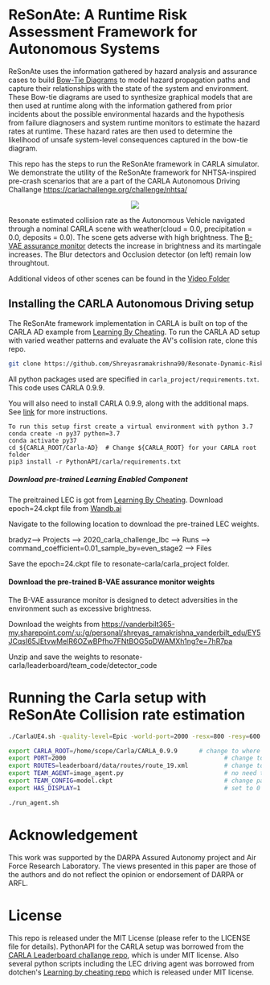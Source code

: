 # ReSonAte: A Runtime Risk Assessment Framework for  Autonomous Systems

ReSonAte uses the information gathered by hazard analysis and assurance cases to build [Bow-Tie Diagrams](https://www.cgerisk.com/knowledgebase/The_bowtie_method) to model hazard propagation paths and capture their relationships with the state of the system and environment. These Bow-tie diagrams are used to synthesize graphical models that are then used at runtime along with the information gathered from prior incidents about the possible environmental hazards and the hypothesis from failure diagnosers and system runtime monitors to estimate the hazard rates at runtime. These hazard rates are then used to determine the likelihood of unsafe system-level consequences captured in the bow-tie diagram. 

This repo has the steps to run the ReSonAte framework in CARLA simulator. We demonstrate the utility of the ReSonAte framework for NHTSA-inspired pre-crash scenarios that are a part of the CARLA Autonomous Driving Challange  https://carlachallenge.org/challenge/nhtsa/

<p align="center">
  <img src="https://github.com/Shreyasramakrishna90/AV-Runtime-Risk/blob/main/videos/readme2.gif" />
</p>

Resonate estimated collision rate as the Autonomous Vehicle navigated through a nominal CARLA scene with weather(cloud = 0.0, precipitation = 0.0, deposits = 0.0). The scene gets adverse with high brightness. The [B-VAE assurance monitor](https://ieeexplore-ieee-org.proxy.library.vanderbilt.edu/stamp/stamp.jsp?arnumber=9283847) detects the increase in brightness and its martingale increases. The Blur detectors and Occlusion detector (on left) remain low throughtout. 

Additional videos of other scenes can be found in the [Video Folder](https://github.com/Shreyasramakrishna90/AV-Runtime-Risk/blob/main/videos/)

## Installing the CARLA Autonomous Driving setup

The ReSonAte framework implementation in CARLA is built on top of the CARLA AD example from [Learning By Cheating](https://github.com/bradyz/2020_CARLA_challenge). To run the CARLA AD setup with varied weather patterns and evaluate the AV's collision rate, clone this repo.

```bash
git clone https://github.com/Shreyasramakrishna90/Resonate-Dynamic-Risk
```
All python packages used are specified in `carla_project/requirements.txt`. This code uses CARLA 0.9.9.

You will also need to install CARLA 0.9.9, along with the additional maps.
See [link](https://github.com/carla-simulator/carla/releases/tag/0.9.9) for more instructions.

```
To run this setup first create a virtual environment with python 3.7
conda create -n py37 python=3.7
conda activate py37
cd ${CARLA_ROOT/Carla-AD}  # Change ${CARLA_ROOT} for your CARLA root folder
pip3 install -r PythonAPI/carla/requirements.txt
```

##### Download pre-trained Learning Enabled Component
The preitrained LEC is got from [Learning By Cheating](https://github.com/bradyz/2020_CARLA_challenge). Download epoch=24.ckpt file from [Wandb.ai](https://wandb.ai/bradyz/2020_carla_challenge_lbc/runs/command_coefficient=0.01_sample_by=even_stage2/files?workspace=user-)

Navigate to the following location to download the pre-trained LEC weights. 

bradyz--> Projects --> 2020_carla_challenge_lbc --> Runs --> command_coefficient=0.01_sample_by=even_stage2 --> Files

Save the epoch=24.ckpt file to resonate-carla/carla_project folder. 

#### Download the pre-trained B-VAE assurance monitor weights
The B-VAE assurance monitor is designed to detect adversities in the environment such as excessive brightness. 

Download the weights from https://vanderbilt365-my.sharepoint.com/:u:/g/personal/shreyas_ramakrishna_vanderbilt_edu/EY5JCqsI65JEtvwMelR6OZwBPfho7FNtBOG5pDWAMXh1ng?e=7hR7pa

Unzip and save the weights to resonate-carla/leaderboard/team_code/detector_code


# Running the Carla setup with ReSonAte Collision rate estimation

```bash
./CarlaUE4.sh -quality-level=Epic -world-port=2000 -resx=800 -resy=600 -opengl
```

```bash
export CARLA_ROOT=/home/scope/Carla/CARLA_0.9.9      # change to where you installed CARLA
export PORT=2000                                            # change to port that CARLA is running on
export ROUTES=leaderboard/data/routes/route_19.xml          # change to any route generated
export TEAM_AGENT=image_agent.py                            # no need to change
export TEAM_CONFIG=model.ckpt                               # change path to checkpoint
export HAS_DISPLAY=1                                        # set to 0 if you don't want a debug window

./run_agent.sh
```

# Acknowledgement 

This work was supported by the DARPA Assured Autonomy project and Air Force Research Laboratory. The views presented in this paper are those of the authors and do not reflect the opinion or endorsement of DARPA or ARFL.

# License

This repo is released under the MIT License (please refer to the LICENSE file for details). PythonAPI for the CARLA setup was borrowed from the [CARLA Leaderboard challange repo](https://leaderboard.carla.org/), which is under MIT license. Also several python scripts including the LEC driving agent was borrowed from dotchen's [Learning by cheating repo](https://github.com/dotchen/LearningByCheating) which is released under MIT license.


